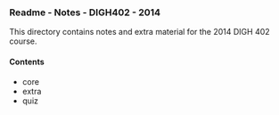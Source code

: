 ### Readme - Notes - DIGH402 - 2014

This directory contains notes and extra material for the 2014 DIGH 402 course.

#### Contents
* core
* extra
* quiz

